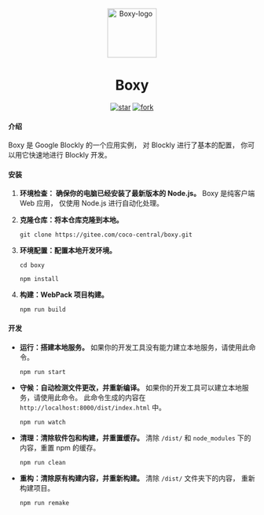 <p align="center">
   <br>
   <img width="100" src="https://gitee.com/coco-central/boxy/raw/master/src/icon/logo/boxy.svg" alt="Boxy-logo"/>
</p>

<h1 align="center">
   Boxy
</h1>

<div align="center">

[![star](https://gitee.com/coco-central/boxy/badge/star.svg?theme=dark)](https://gitee.com/coco-central/boxy/stargazers)
[![fork](https://gitee.com/coco-central/boxy/badge/fork.svg?theme=dark)](https://gitee.com/coco-central/boxy/members)

</div>

#### 介绍

Boxy 是 Google Blockly 的一个应用实例，
对 Blockly 进行了基本的配置，
你可以用它快速地进行 Blockly 开发。

#### 安装

1. **环境检查： 确保你的电脑已经安装了最新版本的 Node.js。**
   Boxy 是纯客户端 Web 应用，
   仅使用 Node.js 进行自动化处理。

2. **克隆仓库：将本仓库克隆到本地。**

   ```
   git clone https://gitee.com/coco-central/boxy.git
   ```

3. **环境配置：配置本地开发环境。**

   ```
   cd boxy
   ```

   ```
   npm install
   ```

4. **构建：WebPack 项目构建。**

   ```
   npm run build
   ```

#### 开发

- **运行：搭建本地服务。**
   如果你的开发工具没有能力建立本地服务，请使用此命令。

   ```
   npm run start
   ```

- **守候：自动检测文件更改，并重新编译。**
   如果你的开发工具可以建立本地服务，请使用此命令。
   此命令生成的内容在 `http://localhost:8000/dist/index.html` 中。

   ```
   npm run watch
   ```

- **清理：清除软件包和构建，并重置缓存。**
   清除 `/dist/` 和 `node_modules` 下的内容，重置 npm 的缓存。

   ```
   npm run clean
   ```

- **重构：清除原有构建内容，并重新构建。**
   清除 `/dist/` 文件夹下的内容，
   重新构建项目。

   ```
   npm run remake
   ```
